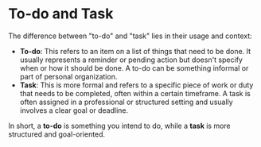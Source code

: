 # To-do and Task

The difference between "to-do" and "task" lies in their usage and context:

- **To-do**: This refers to an item on a list of things that need to be done. It usually represents a reminder or pending action but doesn't specify when or how it should be done. A to-do can be something informal or part of personal organization.
- **Task**: This is more formal and refers to a specific piece of work or duty that needs to be completed, often within a certain timeframe. A task is often assigned in a professional or structured setting and usually involves a clear goal or deadline.

In short, a **to-do** is something you intend to do, while a **task** is more structured and goal-oriented.